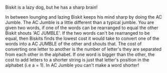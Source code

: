 Biskit is a lazy dog, but he has a sharp brain!

In between lounging and lazing Biskit keeps his mind sharp by doing the AC Jumble. The AC Jumble is a little different than a typical jumble. You are given two words, if one of the words can be rearranged to equal the other Biskit shouts 'AC JUMBLE'. If the two words can't be rearranged to be equal, then Biskits finds the lowest cost it would take to convert one of the words into a AC JUMBLE of the other and shouts that. The cost of converting one letter to another is the number of letter's they are separated from each other in the alphabet. If one word is bigger than the other, the cost to add letters to a shorter string is just that letter's position in the alphabet (i.e a = 1). In AC Jumble you can't make a word shorter!